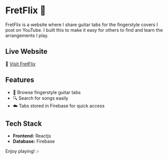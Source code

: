 # FretFlix 🎸

FretFlix is a website where I share guitar tabs for the fingerstyle covers I post on YouTube. I built this to make it easy for others to find and learn the arrangements I play.

## Live Website

🔗 [Visit FretFlix](https://fretflix.netlify.app/)

## Features

- 🎼 Browse fingerstyle guitar tabs
- 🔍 Search for songs easily
- ☁️ Tabs stored in Firebase for quick access

## Tech Stack

- **Frontend:** Reactjs
- **Database:** Firebase

Enjoy playing! 🎶
